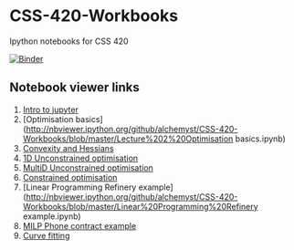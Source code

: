 # CSS-420-Workbooks
Ipython notebooks for CSS 420

[![Binder](http://mybinder.org/badge.svg)](http://mybinder.org/repo/alchemyst/CSS-420-Workbooks)

## Notebook viewer links

1. [Intro to jupyter](http://nbviewer.ipython.org/github/alchemyst/CSS-420-Workbooks/blob/master/Lecture%201%20Intro%20to%20jupyter.ipynb)
2. [Optimisation basics](http://nbviewer.ipython.org/github/alchemyst/CSS-420-Workbooks/blob/master/Lecture%202%20Optimisation basics.ipynb)
3. [Convexity and Hessians](http://nbviewer.ipython.org/github/alchemyst/CSS-420-Workbooks/blob/master/Lecture%203%20Convexity%20and%20Hessians.ipynb)
4. [1D Unconstrained optimisation](http://nbviewer.ipython.org/github/alchemyst/CSS-420-Workbooks/blob/master/Lecture%204%201D%20Unconstrained%20optimisation.ipynb)
5. [MultiD Unconstrained optimisation](http://nbviewer.ipython.org/github/alchemyst/CSS-420-Workbooks/blob/master/Lecture%205%20MultiD%20Unconstrained%20optimisation.ipynb)
6. [Constrained optimisation](http://nbviewer.ipython.org/github/alchemyst/CSS-420-Workbooks/blob/master/Constrained%20optimisation.ipynb)
7. [Linear Programming Refinery example](http://nbviewer.ipython.org/github/alchemyst/CSS-420-Workbooks/blob/master/Linear%20Programming%20Refinery example.ipynb)
8. [MILP Phone contract example](http://nbviewer.ipython.org/github/alchemyst/CSS-420-Workbooks/blob/master/MILP%20Phone%20contract%20example.ipynb)
9. [Curve fitting]((http://nbviewer.ipython.org/github/alchemyst/CSS-420-Workbooks/blob/master/Curve%20fitting.ipynb))
